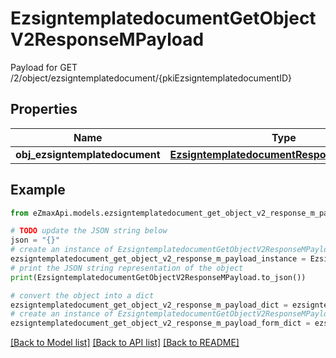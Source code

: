 # EzsigntemplatedocumentGetObjectV2ResponseMPayload

Payload for GET /2/object/ezsigntemplatedocument/{pkiEzsigntemplatedocumentID}

## Properties

Name | Type | Description | Notes
------------ | ------------- | ------------- | -------------
**obj_ezsigntemplatedocument** | [**EzsigntemplatedocumentResponseCompound**](EzsigntemplatedocumentResponseCompound.md) |  | 

## Example

```python
from eZmaxApi.models.ezsigntemplatedocument_get_object_v2_response_m_payload import EzsigntemplatedocumentGetObjectV2ResponseMPayload

# TODO update the JSON string below
json = "{}"
# create an instance of EzsigntemplatedocumentGetObjectV2ResponseMPayload from a JSON string
ezsigntemplatedocument_get_object_v2_response_m_payload_instance = EzsigntemplatedocumentGetObjectV2ResponseMPayload.from_json(json)
# print the JSON string representation of the object
print(EzsigntemplatedocumentGetObjectV2ResponseMPayload.to_json())

# convert the object into a dict
ezsigntemplatedocument_get_object_v2_response_m_payload_dict = ezsigntemplatedocument_get_object_v2_response_m_payload_instance.to_dict()
# create an instance of EzsigntemplatedocumentGetObjectV2ResponseMPayload from a dict
ezsigntemplatedocument_get_object_v2_response_m_payload_form_dict = ezsigntemplatedocument_get_object_v2_response_m_payload.from_dict(ezsigntemplatedocument_get_object_v2_response_m_payload_dict)
```
[[Back to Model list]](../README.md#documentation-for-models) [[Back to API list]](../README.md#documentation-for-api-endpoints) [[Back to README]](../README.md)


